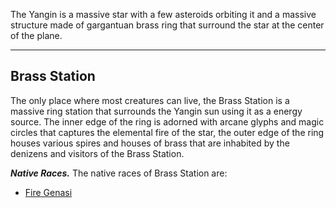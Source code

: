 The Yangin is a massive star with a few asteroids orbiting it and a massive structure made of gargantuan brass ring that surround the star at the center of the plane.

___

## Brass Station
The only place where most creatures can live, the Brass Station is a massive ring station that surrounds the Yangin sun using it as a energy source. The inner edge of the ring is adorned with arcane glyphs and magic circles that captures the elemental fire of the star, the outer edge of the ring houses various spires and houses of brass that are inhabited by the denizens and visitors of the Brass Station.

***Native Races.***
The native races of Brass Station are:
- [Fire Genasi](Genasi#^acde01)
